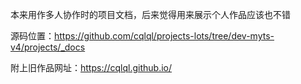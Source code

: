 本来用作多人协作时的项目文档，后来觉得用来展示个人作品应该也不错

源码位置：https://github.com/cqlql/projects-lots/tree/dev-myts-v4/projects/_docs

附上旧作品网址：https://cqlql.github.io/